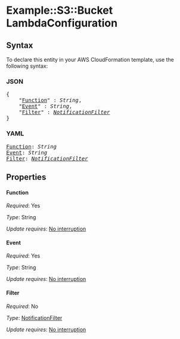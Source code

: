 # Example::S3::Bucket LambdaConfiguration

## Syntax

To declare this entity in your AWS CloudFormation template, use the following syntax:

### JSON

<pre>
{
    "<a href="#function" title="Function">Function</a>" : <i>String</i>,
    "<a href="#event" title="Event">Event</a>" : <i>String</i>,
    "<a href="#filter" title="Filter">Filter</a>" : <i><a href="notificationfilter.md">NotificationFilter</a></i>
}
</pre>

### YAML

<pre>
<a href="#function" title="Function">Function</a>: <i>String</i>
<a href="#event" title="Event">Event</a>: <i>String</i>
<a href="#filter" title="Filter">Filter</a>: <i><a href="notificationfilter.md">NotificationFilter</a></i>
</pre>

## Properties

#### Function

_Required_: Yes

_Type_: String

_Update requires_: [No interruption](https://docs.aws.amazon.com/AWSCloudFormation/latest/UserGuide/using-cfn-updating-stacks-update-behaviors.html#update-no-interrupt)

#### Event

_Required_: Yes

_Type_: String

_Update requires_: [No interruption](https://docs.aws.amazon.com/AWSCloudFormation/latest/UserGuide/using-cfn-updating-stacks-update-behaviors.html#update-no-interrupt)

#### Filter

_Required_: No

_Type_: <a href="notificationfilter.md">NotificationFilter</a>

_Update requires_: [No interruption](https://docs.aws.amazon.com/AWSCloudFormation/latest/UserGuide/using-cfn-updating-stacks-update-behaviors.html#update-no-interrupt)

